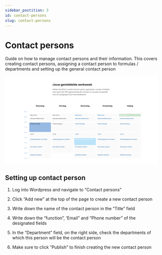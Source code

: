 ```yaml
---
sidebar_postition: 3
id: contact-persons
slug: contact-persons
---
```


# Contact persons

Guide on how to manage contact persons and their information. This covers creating contact persons, assigning a contact person to formulas / departments and setting up the general contact person

![IMAGE ALT TEXT HERE](../static/img/calendar-documentation-image.png)


## Setting up contact person

1. Log into Wordpress and navigate to “Contact persons”

2. Click “Add new” at the top of the page to create a new contact person

3. Write down the name of the contact person in the “Title” field

4. Write down the “function”, ‘Email” and “Phone number” of the designated fields

5. In the “Department” field, on the right side, check the departments of which this person will be the contact person

6. Make sure to click “Publish” to finish creating the new contact person
